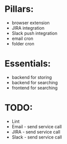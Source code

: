 # Pillars:

- browser extension
- JIRA integration
- Slack push integration
- email cron
- folder cron

# Essentials:

- backend for storing
- backend for searching
- frontend for searching

# TODO:
- Lint
- Email - send service call
- JIRA - send service call
- Slack - send service call